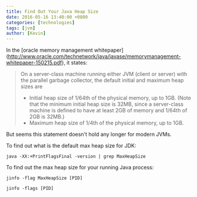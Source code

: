 ```yaml
---
title: Find Out Your Java Heap Size
date: 2016-05-16 13:40:00 +0800
categories: [technologies]
tags: [jvm]
author: [Kevin]
---
```


In the [oracle memory management whitepaper] (http://www.oracle.com/technetwork/java/javase/memorymanagement-whitepaper-150215.pdf), it states:

>On a server-class machine running either JVM (client or server) with the parallel garbage collector, the default
>initial and maximum heap sizes are
>* Initial heap size of 1/64th of the physical memory, up to 1GB. (Note that the minimum initial heap size
>is 32MB, since a server-class machine is defined to have at least 2GB of memory and 1/64th of 2GB is
>32MB.)
> * Maximum heap size of 1/4th of the physical memory, up to 1GB.

But seems this statement doesn't hold any longer for modern JVMs.

To find out what is the default max heap size for JDK:

	java -XX:+PrintFlagsFinal -version | grep MaxHeapSize
	
To find out the max heap size for your running Java process:

	jinfo -flag MaxHeapSize [PID]
	
	jinfo -flags [PID]